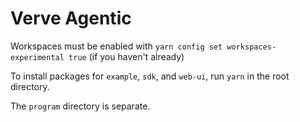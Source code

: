 # Verve Agentic

Workspaces must be enabled with `yarn config set workspaces-experimental true` (if you haven't already)

To install packages for `example`, `sdk`, and `web-ui`, run `yarn` in the root directory.

The `program` directory is separate.
